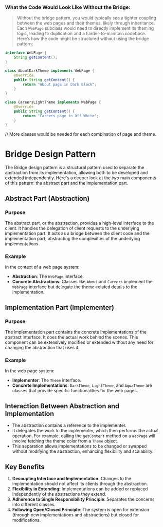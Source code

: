 ### What the Code Would Look Like Without the Bridge:

> Without the bridge pattern, you would typically see a tighter coupling between the web pages and their themes, likely
> through inheritance. Each `WebPage` subclass would need to directly implement its theming logic, leading to duplication
> and a harder-to-maintain codebase. Here’s how the code might be structured without using the bridge pattern:

```java
interface WebPage {
    String getContent();
}

class AboutDarkTheme implements WebPage {
    @Override
    public String getContent() {
        return "About page in Dark Black";
    }
}

class CareersLightTheme implements WebPage {
    @Override
    public String getContent() {
        return "Careers page in Off White";
    }
}
```

// More classes would be needed for each combination of page and theme.

# Bridge Design Pattern

The Bridge design pattern is a structural pattern used to separate the abstraction from its implementation, allowing
both to be developed and extended independently. Here's a deeper look at the two main components of this pattern: the
abstract part and the implementation part.

## Abstract Part (Abstraction)

### Purpose

The abstract part, or the abstraction, provides a high-level interface to the client. It handles the delegation of
client requests to the underlying implementation part. It acts as a bridge between the client code and the
implementation part, abstracting the complexities of the underlying implementations.

### Example

In the context of a web page system:

- **Abstraction**: The `WebPage` interface.
- **Concrete Abstractions**: Classes like `About` and `Careers` implement the `WebPage` interface but delegate the
  theme-related details to the implementation.

## Implementation Part (Implementer)

### Purpose

The implementation part contains the concrete implementations of the abstract interface. It does the actual work behind
the scenes. This component can be extensively modified or extended without any need for changing the abstraction that
uses it.

### Example

In the web page system:

- **Implementer**: The `Theme` interface.
- **Concrete Implementations**: `DarkTheme`, `LightTheme`, and `AquaTheme` are classes that provide specific
  functionalities for the web pages.

## Interaction Between Abstraction and Implementation

- The abstraction contains a reference to the implementer.
- It delegates the work to the implementer, which then performs the actual operation. For example, calling
  the `getContent` method on a `WebPage` will involve fetching the theme color from a `Theme` object.
- This separation allows implementations to be changed or swapped without modifying the abstraction, enhancing
  flexibility and scalability.

## Key Benefits

1. **Decoupling Interface and Implementation**: Changes to the implementation should not affect its clients through the
   abstraction.
2. **Flexibility in Extending**: Implementations can be added or replaced independently of the abstractions they extend.
3. **Adherence to Single Responsibility Principle**: Separates the concerns into different classes.
4. **Following Open/Closed Principle**: The system is open for extension (through new implementations and abstractions)
   but closed for modifications.

